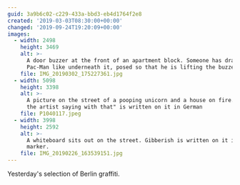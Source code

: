 ```yaml
---
guid: 3a9b6c02-c229-433a-bbd3-eb4d1764f2e8
created: '2019-03-03T08:30:00+00:00'
changed: '2019-09-24T19:20:09+00:00'
images:
  - width: 2498
    height: 3469
    alt: >-
      A door buzzer at the front of an apartment block. Someone has drawn a
      Pac-Man like underneath it, posed so that he is lifting the buzzer.
    file: IMG_20190302_175227361.jpg
  - width: 5098
    height: 3398
    alt: >-
      A picture on the street of a pooping unicorn and a house on fire. "What is
      the artist saying with that" is written on it in German
    file: P1040117.jpeg
  - width: 3998
    height: 2592
    alt: >-
      A whiteboard sits out on the street. Gibberish is written on it in black
      marker.
    file: IMG_20190226_163539151.jpg
---
```


Yesterday's selection of Berlin graffiti. 
